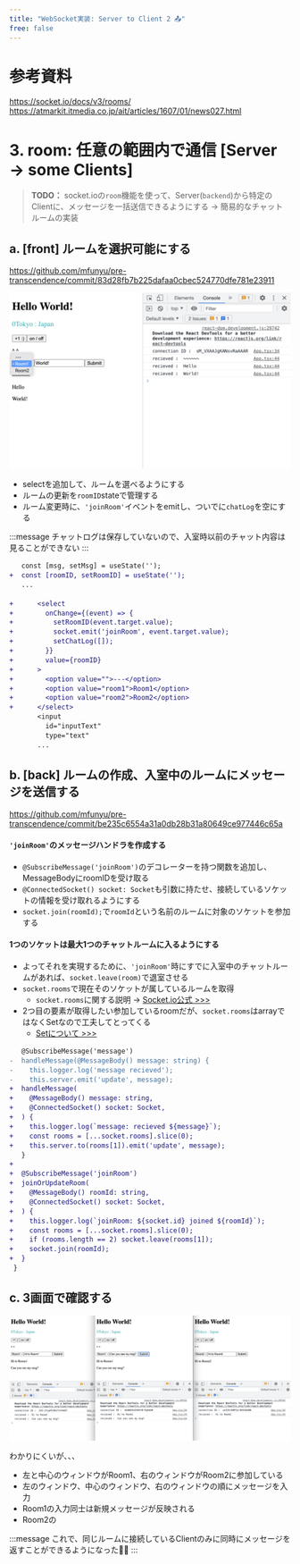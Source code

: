 ```yaml
---
title: "WebSocket実装: Server to Client 2 📤"
free: false
---
```


# 参考資料
https://socket.io/docs/v3/rooms/
https://atmarkit.itmedia.co.jp/ait/articles/1607/01/news027.html

# 3. room: 任意の範囲内で通信 [Server → some Clients]

> **TODO：**
> socket.ioの`room`機能を使って、Server(`backend`)から特定のClientに、メッセージを一括送信できるようにする
> → 簡易的なチャットルームの実装

## a. [front] ルームを選択可能にする
https://github.com/mfunyu/pre-transcendence/commit/83d28fb7b225dafaa0cbec524770dfe781e23911

![](/images/websocket3/2022-08-16-22-46-33.png)

- selectを追加して、ルームを選べるようにする
- ルームの更新を`roomID`stateで管理する
- ルーム変更時に、`'joinRoom'`イベントをemitし、ついでに`chatLog`を空にする

:::message
チャットログは保存していないので、入室時以前のチャット内容は見ることができない
:::

```diff ts:App.tsx
   const [msg, setMsg] = useState('');
+  const [roomID, setRoomID] = useState('');
   ...

+      <select
+        onChange={(event) => {
+          setRoomID(event.target.value);
+          socket.emit('joinRoom', event.target.value);
+          setChatLog([]);
+        }}
+        value={roomID}
+      >
+        <option value="">---</option>
+        <option value="room1">Room1</option>
+        <option value="room2">Room2</option>
+      </select>
       <input
         id="inputText"
         type="text"
       ...
```

## b. [back] ルームの作成、入室中のルームにメッセージを送信する

https://github.com/mfunyu/pre-transcendence/commit/be235c6554a31a0db28b31a80649ce977446c65a

#### `'joinRoom'`のメッセージハンドラを作成する
- `@SubscribeMessage('joinRoom')`のデコレーターを持つ関数を追加し、MessageBodyにroomIDを受け取る
- `@ConnectedSocket() socket: Socket`も引数に持たせ、接続しているソケットの情報を受け取れるようにする
- `socket.join(roomId);`で`roomId`という名前のルームに対象のソケットを参加する

#### 1つのソケットは最大1つのチャットルームに入るようにする
- よってそれを実現するために、`'joinRoom'`時にすでに入室中のチャットルームがあれば、`socket.leave(room)`で退室させる
- `socket.rooms`で現在そのソケットが属しているルームを取得
  -  `socket.rooms`に関する説明 → [Socket.io公式 >>>](https://socket.io/docs/v3/rooms/#disconnection)
- 2つ目の要素が取得したい参加しているroomだが、`socket.rooms`はarrayではなくSetなので工夫してとってくる
  -  [Setについて >>>](https://developer.mozilla.org/en-US/docs/Web/JavaScript/Reference/Global_Objects/Set)

```diff ts:chat.gateway.ts
   @SubscribeMessage('message')
-  handleMessage(@MessageBody() message: string) {
-    this.logger.log('message recieved');
-    this.server.emit('update', message);
+  handleMessage(
+    @MessageBody() message: string,
+    @ConnectedSocket() socket: Socket,
+  ) {
+    this.logger.log(`message: recieved ${message}`);
+    const rooms = [...socket.rooms].slice(0);
+    this.server.to(rooms[1]).emit('update', message);
   }
+
+  @SubscribeMessage('joinRoom')
+  joinOrUpdateRoom(
+    @MessageBody() roomId: string,
+    @ConnectedSocket() socket: Socket,
+  ) {
+    this.logger.log(`joinRoom: ${socket.id} joined ${roomId}`);
+    const rooms = [...socket.rooms].slice(0);
+    if (rooms.length == 2) socket.leave(rooms[1]);
+    socket.join(roomId);
+  }
 }
```

## c. 3画面で確認する

![](/images/websocket3/2022-08-16-23-28-32.png)

わかりにくいが、、、
- 左と中心のウィンドウがRoom1、右のウィンドウがRoom2に参加している
- 左のウィンドウ、中心のウィンドウ、右のウィンドウの順にメッセージを入力
- Room1の入力同士は新規メッセージが反映される
- Room2の

:::message
これで、同じルームに接続しているClientのみに同時にメッセージを返すことができるようになった👏👏
:::